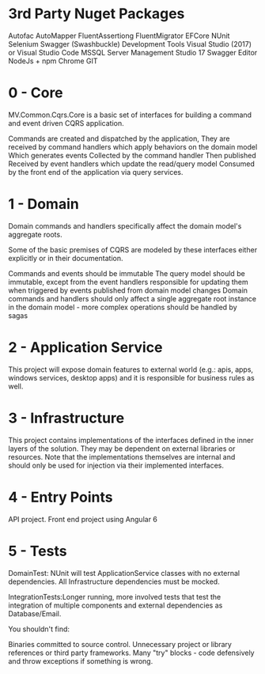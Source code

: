 # 3rd Party Nuget Packages
Autofac
AutoMapper
FluentAssertiong
FluentMigrator
EFCore
NUnit
Selenium
Swagger (Swashbuckle)
Development Tools
Visual Studio (2017) or Visual Studio Code
MSSQL Server Management Studio 17
Swagger Editor
NodeJs + npm
Chrome
GIT


# 0 - Core
MV.Common.Cqrs.Core is a basic set of interfaces for building a command and event driven CQRS application.

Commands are created and dispatched by the application,
They are received by command handlers which apply behaviors on the domain model
Which generates events
Collected by the command handler
Then published
Received by event handlers which update the read/query model
Consumed by the front end of the application via query services.

# 1 - Domain
Domain commands and handlers specifically affect the domain model's aggregate roots.

Some of the basic premises of CQRS are modeled by these interfaces either explicitly or in their documentation.

Commands and events should be immutable
The query model should be immutable, except from the event handlers responsible for updating them when triggered by events published from domain model changes
Domain commands and handlers should only affect a single aggregate root instance in the domain model - more complex operations should be handled by sagas

# 2 - Application Service
This project will expose domain features to external world (e.g.: apis, apps, windows services, desktop apps) and it is responsible for business rules as well.

# 3 - Infrastructure
This project contains implementations of the interfaces defined in the inner layers of the solution. They may be dependent on external libraries or resources. Note that the implementations themselves are internal and should only be used for injection via their implemented interfaces.

# 4 - Entry Points
API project.
Front end project using Angular 6

# 5 - Tests
DomainTest: NUnit will test ApplicationService classes with no external dependencies. All Infrastructure dependencies must be mocked.

IntegrationTests:Longer running, more involved tests that test the integration of multiple components and external dependencies as Database/Email.

You shouldn't find:

Binaries committed to source control.
Unnecessary project or library references or third party frameworks.
Many "try" blocks - code defensively and throw exceptions if something is wrong.
